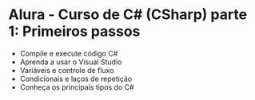 # Alura - Curso de C# (CSharp) parte 1: Primeiros passos

* Compile e execute código C#
* Aprenda a usar o Visual Studio
* Variáveis e controle de fluxo
* Condicionais e laços de repetição
* Conheça os principais tipos do C#
